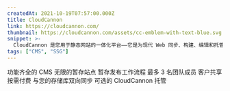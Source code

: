 ```yaml
---
createdAt: 2021-10-19T07:57:00.000Z
title: CloudCannon
link: https://cloudcannon.com/
thumbnail: https://cloudcannon.com/assets/cc-emblem-with-text-blue.svg
snippet: >-
  CloudCannon 是您用于静态网站的一体化平台——它是为现代 Web 同步、构建、编辑和托管 Jekyll、Hugo 和 Eleventy 网站的最佳方式。
tags: ["CMS", "SSG"]
---
```

功能齐全的 CMS
无限的暂存站点
暂存发布工作流程
最多 3 名团队成员
客户共享
按需付费
与您的存储库双向同步
可选的 CloudCannon 托管